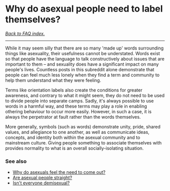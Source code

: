# Why do asexual people need to label themselves?

[*Back to FAQ index.*](https://github.com/MissTeapot/LGBT-Wikis/blob/main/github_wiki/asexuality/faq.md)

---

While it may seem silly that there are so many 'made up' words surrounding things like asexuality, their usefulness cannot be understated. Words exist so that people have the language to talk constructively about issues that are important to them – and sexuality does have a significant impact on many people's lives. Countless posts in this subreddit alone demonstrate that people can feel much less lonely when they find a term and community to help them understand what they were feeling.

Terms like orientation labels also create the conditions for greater awareness, and contrary to what it might seem, they do not need to be used to divide people into separate camps. Sadly, it's always possible to use words in a harmful way, and these terms may play a role in enabling othering behaviour to occur more easily. However, in such a case, it is always the perpetrator at fault rather than the words themselves.

More generally, symbols (such as words) demonstrate unity, pride, shared values, and allegiance to one another, as well as communicate ideas, concepts, and identity both within the asexual community and to mainstream culture. Giving people something to associate themselves with provides normality to what is an overall socially-isolating situation.

### See also

* [Why do asexuals feel the need to come out?](https://github.com/MissTeapot/LGBT-Wikis/blob/main/github_wiki/asexuality/faq/why_do_asexuals_come_out.md)
* [Are asexual people straight?](https://github.com/MissTeapot/LGBT-Wikis/blob/main/github_wiki/asexuality/faq/are_asexuals_straight.md)
* [Isn't everyone demisexual?](https://github.com/MissTeapot/LGBT-Wikis/blob/main/github_wiki/asexuality/faq/isnt_everyone_demi.md)